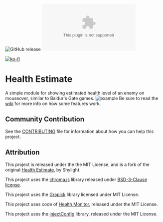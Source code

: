 ![GitHub release](https://img.shields.io/github/release-date/mclemente/healthEstimate)
![the latest version](https://img.shields.io/github/downloads/mclemente/healthEstimate/latest/module.zip)

[![ko-fi](https://img.shields.io/badge/ko--fi-Support%20Me-red?style=flat-square&logo=ko-fi)](https://ko-fi.com/mclemente)

# Health Estimate

A simple module for showing estimated health level of an enemy on mouseover, similar to Baldur's Gate games.
![example](https://raw.githubusercontent.com/mclemente/healthEstimate/master/src/example.png?raw=true)
Be sure to read the [wiki](https://github.com/mclemente/healthEstimate/wiki/) for more info on how some features work.

## Community Contribution

See the [CONTRIBUTING](/CONTRIBUTING.md) file for information about how you can help this project.

## Attribution
This project is released under the the MIT License, and is a fork of the original [Health Estimate](https://github.com/Shylight/healthEstimate), by Shylight.

This project uses the [chroma.js](https://github.com/gka/chroma.js) library released under [BSD-3-Clause license](http://opensource.org/licenses/BSD-3-Clause).

This project uses the [Grapick](https://www.npmjs.com/package/grapick) library licensed under MIT License.

This project uses code of [Health Monitor](https://github.com/jessev14/health-monitor), released under the MIT License.

This project uses the [injectConfig](https://github.com/theripper93/injectConfig) library, released under the MIT License.
